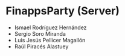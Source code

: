 # FinappsParty (Server)

* Ismael Rodríguez Hernández
* Sergio Soro Miranda
* Luis Jesús Pellicer Magallón
* Raúl Piracés Alastuey
